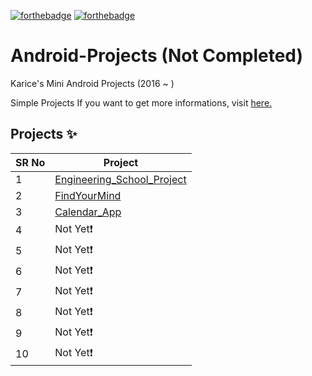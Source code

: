 <!-- ALL-CONTRIBUTORS-BADGE:START - Do not remove or modify this section -->

[![forthebadge](https://forthebadge.com/images/badges/made-with-java.svg)](https://forthebadge.com)
[![forthebadge](https://forthebadge.com/images/badges/built-for-android.svg)](https://forthebadge.com)

# Android-Projects (Not Completed)

Karice's Mini Android Projects (2016 ~ ) 

Simple Projects If you want to get more informations, visit [here.](https://karice.tistory.com/)


## Projects ✨

SR No   | Project 
--- | --- 
1 | [Engineering_School_Project](https://github.com/kl529/Android_Projects/tree/main/01.%20Engineering_School_Project) 
2 | [FindYourMind](https://github.com/kl529/Android_Projects/tree/main/02.%20FindYourMind)
3 | [Calendar_App](https://github.com/kl529/App_KarBcity)
4 | Not Yet❗
5 | Not Yet❗
6 | Not Yet❗
7 | Not Yet❗
8 | Not Yet❗
9 | Not Yet❗
10 | Not Yet❗

